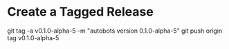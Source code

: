 # Create a Tagged Release
git tag -a v0.1.0-alpha-5 -m "autobots version 0.1.0-alpha-5"
git push origin tag v0.1.0-alpha-5